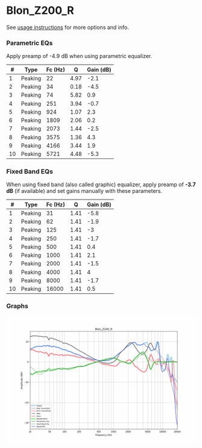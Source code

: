 # Blon_Z200_R
See [usage instructions](https://github.com/jaakkopasanen/AutoEq#usage) for more options and info.

### Parametric EQs
Apply preamp of -4.9 dB when using parametric equalizer.

|   # | Type    |   Fc (Hz) |    Q |   Gain (dB) |
|-----|---------|-----------|------|-------------|
|   1 | Peaking |        22 | 4.97 |        -2.1 |
|   2 | Peaking |        34 | 0.18 |        -4.5 |
|   3 | Peaking |        74 | 5.82 |         0.9 |
|   4 | Peaking |       251 | 3.94 |        -0.7 |
|   5 | Peaking |       924 | 1.07 |         2.3 |
|   6 | Peaking |      1809 | 2.06 |         0.2 |
|   7 | Peaking |      2073 | 1.44 |        -2.5 |
|   8 | Peaking |      3575 | 1.36 |         4.3 |
|   9 | Peaking |      4166 | 3.44 |         1.9 |
|  10 | Peaking |      5721 | 4.48 |        -5.3 |

### Fixed Band EQs
When using fixed band (also called graphic) equalizer, apply preamp of **-3.7 dB** (if available) and set gains manually with these parameters.

|   # | Type    |   Fc (Hz) |    Q |   Gain (dB) |
|-----|---------|-----------|------|-------------|
|   1 | Peaking |        31 | 1.41 |        -5.8 |
|   2 | Peaking |        62 | 1.41 |        -1.9 |
|   3 | Peaking |       125 | 1.41 |        -3   |
|   4 | Peaking |       250 | 1.41 |        -1.7 |
|   5 | Peaking |       500 | 1.41 |         0.4 |
|   6 | Peaking |      1000 | 1.41 |         2.1 |
|   7 | Peaking |      2000 | 1.41 |        -1.5 |
|   8 | Peaking |      4000 | 1.41 |         4   |
|   9 | Peaking |      8000 | 1.41 |        -1.7 |
|  10 | Peaking |     16000 | 1.41 |         0.5 |

### Graphs
![](./Blon_Z200_R.png)

